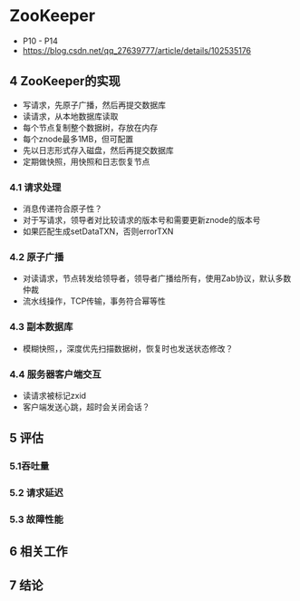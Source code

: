 # ZooKeeper
- P10 - P14
- https://blog.csdn.net/qq_27639777/article/details/102535176

## 4 ZooKeeper的实现
- 写请求，先原子广播，然后再提交数据库
- 读请求，从本地数据库读取
- 每个节点复制整个数据树，存放在内存
- 每个znode最多1MB，但可配置
- 先以日志形式存入磁盘，然后再提交数据库
- 定期做快照，用快照和日志恢复节点

### 4.1 请求处理
- 消息传递符合原子性？
- 对于写请求，领导者对比较请求的版本号和需要更新znode的版本号
- 如果匹配生成setDataTXN，否则errorTXN

### 4.2 原子广播
- 对读请求，节点转发给领导者，领导者广播给所有，使用Zab协议，默认多数仲裁
- 流水线操作，TCP传输，事务符合幂等性

### 4.3 副本数据库
- 模糊快照，，深度优先扫描数据树，恢复时也发送状态修改？

### 4.4 服务器客户端交互
- 读请求被标记zxid
- 客户端发送心跳，超时会关闭会话？

## 5 评估

### 5.1吞吐量

### 5.2 请求延迟

### 5.3 故障性能

## 6 相关工作

## 7 结论
